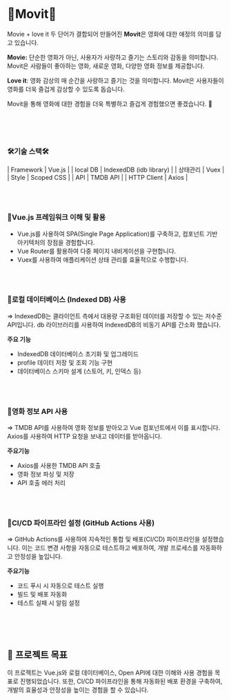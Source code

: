 # 🎥Movit🖤

Movie + love it 두 단어가 결합되어 만들어진 **Movit**은 영화에 대한 애정의 의미를 담고 있습니다. 

**Movie:** 단순한 영화가 아닌, 사용자가 사랑하고 즐기는 스토리와 감동을 의미합니다. Movit은 사람들이 좋아하는 영화, 새로운 영화, 다양한 영화 정보를 제공합니다.

**Love it**: 영화 감상의 매 순간을 사랑하고 즐기는 것을 의미합니다. Movit은 사용자들이 영화를 더욱 즐겁게 감상할 수 있도록 돕습니다.

Movit을 통해 영화에 대한 경험을 더욱 특별하고 즐겁게 경험했으면 좋겠습니다. 💟


<br/>
<br/>
<br/>


### 🛠️기술 스택🛠️

| Framework |   Vue.js |
| local DB |   IndexedDB (idb library) |
| 상태관리 |   Vuex |
| Style |   Scoped CSS |
| API |   TMDB API |
| HTTP Client |   Axios |

<br/>
<br/>

### 🔰Vue.js 프레임워크 이해 및 활용

- Vue.js를 사용하여 SPA(Single Page Application)를 구축하고, 컴포넌트 기반 아키텍처의 장점을 경험합니다.
- Vue Router를 활용하여 다중 페이지 내비게이션을 구현합니다.
- Vuex를 사용하여 애플리케이션 상태 관리를 효율적으로 수행합니다.

<br/>
<br/>

### 🤖로컬 데이터베이스 (Indexed DB) 사용

⇒ IndexedDB는 클라이언트 측에서 대용량 구조화된 데이터를 저장할 수 있는 저수준 API입니다. db 라이브러리를 사용하여 IndexedDB의 비동기 API를 간소화 했습니다.

**주요 기능**

- IndexedDB 데이터베이스 초기화 및 업그레이드
- profile 데이터 저장 및 조회 기능 구현
- 데이터베이스 스키마 설계 (스토어, 키, 인덱스 등)

<br/>
<br/>


### 🍿영화 정보 API 사용

⇒ TMDB API를 사용하여 영화 정보를 받아오고 Vue 컴포넌트에서 이를 표시합니다. Axios를 사용하여 HTTP 요청을 보내고 데이터를 받아옵니다.

**주요기능**

- Axios를 사용한 TMDB API 호출
- 영화 정보 파싱 및 저장
- API 호출 에러 처리

<br/>
<br/>

### 🔧CI/CD 파이프라인 설정 (GitHub Actions 사용)

⇒ GitHub Actions를 사용하여 지속적인 통합 및 배포(CI/CD) 파이프라인을 설정했습니다. 이는 코드 변경 사항을 자동으로 테스트하고 배포하여, 개발 프로세스를 자동화하고 안정성을 높입니다.

**주요기능**

- 코드 푸시 시 자동으로 테스트 실행
- 빌드 및 배포 자동화
- 테스트 실패 시 알림 설정

<br/>
<br/>
<br/>

## 📌 프로젝트 목표

이 프로젝트는 Vue.js와 로컬 데이터베이스, Open API에 대한 이해와 사용 경험을 목표로 진행되었습니다. 
또한, CI/CD 파이프라인을 통해 자동화된 배포 환경을 구축하여, 개발의 효율성과 안정성을 높이는 경험을 할 수 있습니다.
